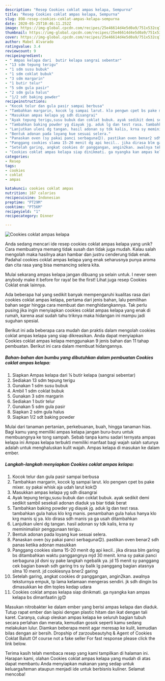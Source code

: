 ```yaml
---
description: "Resep Cookies coklat ampas kelapa, Sempurna"
title: "Resep Cookies coklat ampas kelapa, Sempurna"
slug: 898-resep-cookies-coklat-ampas-kelapa-sempurna
date: 2020-05-25T10:46:11.252Z
image: https://img-global.cpcdn.com/recipes/25e46614d4e5d0a9/751x532cq70/cookies-coklat-ampas-kelapa-foto-resep-utama.jpg
thumbnail: https://img-global.cpcdn.com/recipes/25e46614d4e5d0a9/751x532cq70/cookies-coklat-ampas-kelapa-foto-resep-utama.jpg
cover: https://img-global.cpcdn.com/recipes/25e46614d4e5d0a9/751x532cq70/cookies-coklat-ampas-kelapa-foto-resep-utama.jpg
author: Mabel Alvarado
ratingvalue: 3.4
reviewcount: 9
recipeingredient:
- " Ampas kelapa dari  butir kelapa sangrai sebentar"
- "13 sdm tepung terigu"
- "1 sdm susu bubuk"
- "1 sdm coklat bubuk"
- "3 sdm margarin"
- "1 butir telur"
- "5 sdm gula pasir"
- "2 sdm gula halus"
- "1/2 sdt baking powder"
recipeinstructions:
- "Kocok telur dan gula pasir sampai berbusa"
- "Tambahkan margarin, kocok lg sampai larut. klo pengwn cpet bs pake mixer. sy pakai whisk aja udah larut kok😊"
- "Masukkan ampas kelapa yg sdh disangrai"
- "Ayak tepung terigu,susu bubuk dan coklat bubuk. ayak sedikit demi sedikit sambil sesekali adonan diaduk ya biar tidak berat"
- "Tambahkan baking powder yg diayak jg. aduk lg dan test rasa. tambahkan gula halus klo krg manis. penambahan gula halus hanya klo krg manis sj ya. klo dirasa sdh manis ya ga usah ditambahkan"
- "Lanjutkan uleni dg tangan. hasil adonan sy tdk kalis, krna sy meminimalisir penggunaan terigu.."
- "Bentuk adonan pada loyang kue sesuai selera."
- "Panaskan oven (sy pakai panci serbaguna😊). pastikan oven benar2 sdh panas ketika adonan masukkan"
- "Panggang cookies slama 15-20 menit dg api kecil.. jika dirasa blm garing bs ditambahkan waktu panggangnya mjd 30 menit. krna sy pakai panci serbaguna jd dsni sy pake langkah ngebalik ya. jd 15 menit sy panggang cek bagian bawah sdh garing trs sy balik lg panggang bagian atasnya slma 10 menit. jd cookiesnya bner2 garing"
- "Setelah garing, angkat cookies dr panggangan, angin2kan. awalnya teksturnya empuk, tp lama kelamaan mengeras sendiri. jk sdh dingin bs dimasukkan ke dlm toples kedap udara"
- "Cookies coklat ampas kelapa siap dinikmati. ga nyangka kan ampas kelapa bs dimanfaatin jg😊"
categories:
- Resep
tags:
- cookies
- coklat
- ampas

katakunci: cookies coklat ampas 
nutrition: 167 calories
recipecuisine: Indonesian
preptime: "PT29M"
cooktime: "PT56M"
recipeyield: "1"
recipecategory: Dinner

---
```



![Cookies coklat ampas kelapa](https://img-global.cpcdn.com/recipes/25e46614d4e5d0a9/751x532cq70/cookies-coklat-ampas-kelapa-foto-resep-utama.jpg)

Anda sedang mencari ide resep cookies coklat ampas kelapa yang unik? Cara membuatnya memang tidak susah dan tidak juga mudah. Kalau salah mengolah maka hasilnya akan hambar dan justru cenderung tidak enak. Padahal cookies coklat ampas kelapa yang enak seharusnya punya aroma dan cita rasa yang bisa memancing selera kita.

Mulai sekarang ampas kelapa jangan dibuang ya selain untuk. I never seen anybody make it before for raya! be the first! Lihat juga resep Cookies Coklat enak lainnya.

Ada beberapa hal yang sedikit banyak mempengaruhi kualitas rasa dari cookies coklat ampas kelapa, pertama dari jenis bahan, lalu pemilihan bahan segar hingga cara membuat dan menghidangkannya. Tak perlu pusing jika ingin menyiapkan cookies coklat ampas kelapa yang enak di rumah, karena asal sudah tahu triknya maka hidangan ini mampu jadi suguhan spesial.


Berikut ini ada beberapa cara mudah dan praktis dalam mengolah cookies coklat ampas kelapa yang siap dikreasikan. Anda dapat menyiapkan Cookies coklat ampas kelapa menggunakan 9 jenis bahan dan 11 tahap pembuatan. Berikut ini cara dalam membuat hidangannya.

<!--inarticleads1-->

##### Bahan-bahan dan bumbu yang dibutuhkan dalam pembuatan Cookies coklat ampas kelapa:

1. Siapkan  Ampas kelapa dari ¼ butir kelapa (sangrai sebentar)
1. Sediakan 13 sdm tepung terigu
1. Gunakan 1 sdm susu bubuk
1. Ambil 1 sdm coklat bubuk
1. Gunakan 3 sdm margarin
1. Sediakan 1 butir telur
1. Gunakan 5 sdm gula pasir
1. Siapkan 2 sdm gula halus
1. Siapkan 1/2 sdt baking powder


Mulai dari tanaman pertanian, perkebuanan, buah, hingga tanaman hias. Bagi kamu yang memiliki ampas kelapa jangan buru-buru untuk membuangnya ke tong sampah. Sebab tanpa kamu sadari ternyata ampas kelapa ini Ampas kelapa terbukti memiliki manfaat bagi wajah salah satunya adalah untuk menghaluskan kulit wajah. Ampas kelapa di masukan ke dalam ember. 

<!--inarticleads2-->

##### Langkah-langkah menyiapkan Cookies coklat ampas kelapa:

1. Kocok telur dan gula pasir sampai berbusa
1. Tambahkan margarin, kocok lg sampai larut. klo pengwn cpet bs pake mixer. sy pakai whisk aja udah larut kok😊
1. Masukkan ampas kelapa yg sdh disangrai
1. Ayak tepung terigu,susu bubuk dan coklat bubuk. ayak sedikit demi sedikit sambil sesekali adonan diaduk ya biar tidak berat
1. Tambahkan baking powder yg diayak jg. aduk lg dan test rasa. tambahkan gula halus klo krg manis. penambahan gula halus hanya klo krg manis sj ya. klo dirasa sdh manis ya ga usah ditambahkan
1. Lanjutkan uleni dg tangan. hasil adonan sy tdk kalis, krna sy meminimalisir penggunaan terigu..
1. Bentuk adonan pada loyang kue sesuai selera.
1. Panaskan oven (sy pakai panci serbaguna😊). pastikan oven benar2 sdh panas ketika adonan masukkan
1. Panggang cookies slama 15-20 menit dg api kecil.. jika dirasa blm garing bs ditambahkan waktu panggangnya mjd 30 menit. krna sy pakai panci serbaguna jd dsni sy pake langkah ngebalik ya. jd 15 menit sy panggang cek bagian bawah sdh garing trs sy balik lg panggang bagian atasnya slma 10 menit. jd cookiesnya bner2 garing
1. Setelah garing, angkat cookies dr panggangan, angin2kan. awalnya teksturnya empuk, tp lama kelamaan mengeras sendiri. jk sdh dingin bs dimasukkan ke dlm toples kedap udara
1. Cookies coklat ampas kelapa siap dinikmati. ga nyangka kan ampas kelapa bs dimanfaatin jg😊


Masukan nitrobakter ke dalam ember yang berisi ampas kelapa dan diaduk. Tutup rapat ember dan lapisi dengan plastic hitam dan ikat dengan tali karet. Caranya, cukup oleskan ampas kelapa ke seluruh bagian tubuh secara perlahan dan merata, kemudian gosok seperti kamu sedang melakukan lulur. Diamkan beberapa menit agar meresap ke kulit, kemudian bilas dengan air bersih. Dropship of zarzoubeautyhq &amp; Agent of Cookies Coklat Balutt Of course not a fake seller For fast response please click the link below. 

Terima kasih telah membaca resep yang kami tampilkan di halaman ini. Harapan kami, olahan Cookies coklat ampas kelapa yang mudah di atas dapat membantu Anda menyiapkan makanan yang sedap untuk keluarga/teman ataupun menjadi ide untuk berbisnis kuliner. Selamat mencoba!
